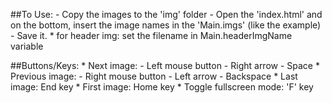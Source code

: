 ##To Use:
	- Copy the images to the 'img' folder
	- Open the 'index.html' and on the bottom, insert the image names in the 'Main.imgs' (like the example)
	- Save it.
	* for header img: set the filename in Main.headerImgName variable


##Buttons/Keys:
	* Next image:
		- Left mouse button
		- Right arrow
		- Space
	* Previous image:
		- Right mouse button
		- Left arrow
		- Backspace
	* Last image: End key
	* First image: Home key
	* Toggle fullscreen mode: 'F' key